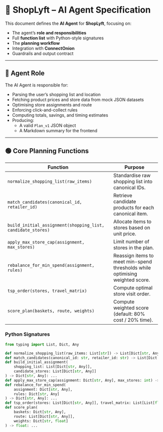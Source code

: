# 🛒 ShopLyft – AI Agent Specification

This document defines the **AI Agent** for **ShopLyft**, focusing on:
- The agent’s **role and responsibilities**
- Full **function list** with Python-style signatures
- The **planning workflow**
- Integration with **ConnectOnion**
- Guardrails and output contract

---

## 🌟 Agent Role

The AI Agent is responsible for:
- Parsing the user’s shopping list and location
- Fetching product prices and store data from mock JSON datasets
- Optimising store assignments and route
- Enforcing click-and-collect rules
- Computing totals, savings, and timing estimates
- Producing:
  - A valid `Plan_v1` JSON object
  - A Markdown summary for the frontend

---

## 🟢 Core Planning Functions

| Function | Purpose |
|----------|---------|
| `normalize_shopping_list(raw_items)` | Standardise raw shopping list into canonical IDs. |
| `match_candidates(canonical_id, retailer_id)` | Retrieve candidate products for each canonical item. |
| `build_initial_assignment(shopping_list, candidate_stores)` | Allocate items to stores based on unit price. |
| `apply_max_store_cap(assignment, max_stores)` | Limit number of stores in the plan. |
| `rebalance_for_min_spend(assignment, rules)` | Reassign items to meet min-spend thresholds while optimising weighted score. |
| `tsp_order(stores, travel_matrix)` | Compute optimal store visit order. |
| `score_plan(baskets, route, weights)` | Compute weighted score (default: 80% cost / 20% time). |

### Python Signatures
```python
from typing import List, Dict, Any

def normalize_shopping_list(raw_items: List[str]) -> List[Dict[str, Any]]: ...
def match_candidates(canonical_id: str, retailer_id: str) -> List[Dict[str, Any]]: ...
def build_initial_assignment(
    shopping_list: List[Dict[str, Any]],
    candidate_stores: List[Dict[str, Any]]
) -> Dict[str, Any]: ...
def apply_max_store_cap(assignment: Dict[str, Any], max_stores: int) -> Dict[str, Any]: ...
def rebalance_for_min_spend(
    assignment: Dict[str, Any],
    rules: Dict[str, Any]
) -> Dict[str, Any]: ...
def tsp_order(stores: List[Dict[str, Any]], travel_matrix: List[List[float]]) -> List[Dict[str, Any]]: ...
def score_plan(
    baskets: Dict[str, Any],
    route: List[Dict[str, Any]],
    weights: Dict[str, float]
) -> float: ...
